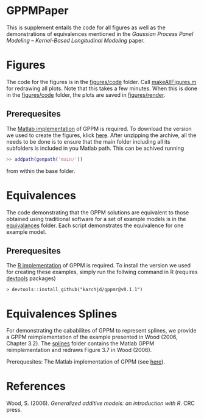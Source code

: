 # GPPMPaper
This is supplement entails the code for all figures as well as the demonstrations of equivalences mentioned in the *Gaussian Process Panel Modeling – Kernel-Based Longitudinal Modeling* paper. 


# Figures
The code for the figures is in the [figures/code](figures/code) folder. Call [makeAllFigures.m](figures/code/makeAllFigures.m) for redrawing all plots. Note that this takes a few minutes. When this is done in the [figures/code](figures/code) folder, the plots are saved in [figures/render](figures/render).

## <a name="premat"></a> Prerequesites
The [Matlab implementation](https://github.com/karchjd/GPPMM/) of GPPM is required. To download the version we used to create the figures, klick [here](https://github.com/karchjd/GPPMM/releases/tag/0.1.0). After unzipping the archive, all the needs to be done is to ensure that the main folder including all its subfolders is included in you Matlab path. This can be achived running

```matlab
>> addpath(genpath('main/'))
```

from within the base folder.


# Equivalences
The code demonstrating that the GPPM solutions are equivalent to those obtained using traditional software for a set of example models is in the [equivalances](equivalences) folder. Each script demonstrates the equivalence for one example model.

## Prerequesites
The [R implementation](https://github.com/karchjd/gppmr/) of GPPM is required. To install the version we used for creating these examples, simply run the follwing command in R (requires [devtools](https://cran.r-project.org/web/packages/devtools/index.html) packages)

```re
> devtools::install_github("karchjd/gppmr@v0.1.1")
```

# Equivalences Splines
For demonstrating the cababilites of GPPM to represent splines, we provide a GPPM reimplementation of the example presented in Wood (2006, Chapter 3.2). The [splines](splines) folder contains the Matlab GPPM reimplementation and redraws Figure 3.7 in Wood (2006).

Prerequesites: The Matlab implementation of GPPM (see [here](#premat)).

# References
Wood, S. (2006). *Generalized additive models: an introduction with R*. CRC press.
